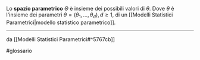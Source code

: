 Lo **spazio parametrico** $\Theta$ è insieme dei possibili valori di $\theta$.
Dove $\theta$ è l'insieme dei parametri $\theta = (\theta_1,...,\theta_d), d \ge 1$, di un [[Modelli Statistici Parametrici|modello statistico parametrico]].


***
da [[Modelli Statistici Parametrici#^5767cb]]

#glossario 
